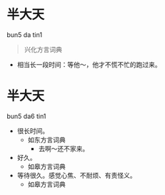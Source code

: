 



# 半大天
bun5 da tin1
> 兴化方言词典
- 相当长一段时间：等他～，他才不慌不忙的跑过来。

# 半大天
bun5 da6 tin1
+ 很长时间。
  * 如东方言词典
    - 去啊～还不家来。
+ 好久。
  * 如皋方言词典
+ 等待很久。感觉心焦、不耐烦、有责怪义。
  * 如皋方言词典
